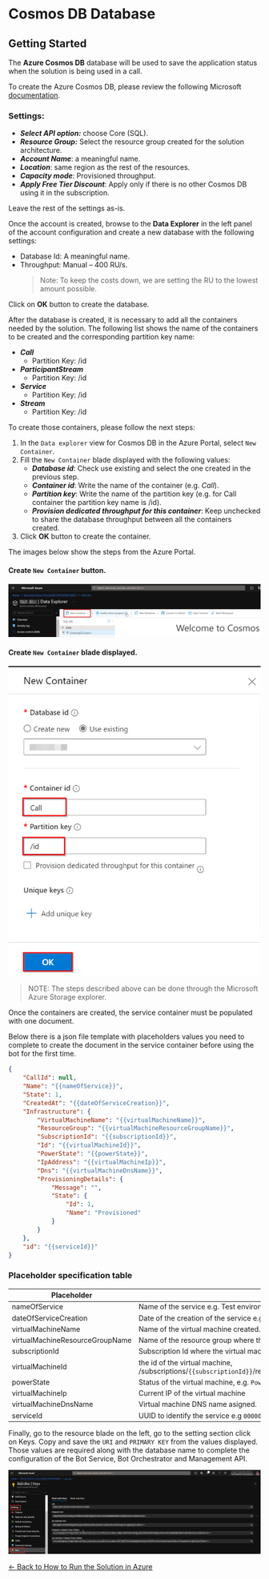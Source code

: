 # Cosmos DB Database

## Getting Started
The **Azure Cosmos DB** database will be used to save the application status when the solution is being used in a call.

To create the Azure Cosmos DB, please review the following Microsoft [documentation](https://docs.microsoft.com/en-us/azure/cosmos-db/create-cosmosdb-resources-portal#create-an-azure-cosmos-db-account).

### Settings:

- ***Select API option:*** choose Core (SQL).
- ***Resource Group:*** Select the resource group created for the solution architecture.
- ***Account Name***: a meaningful name. 
- ***Location***: same region as the rest of the resources. 
- ***Capacity mode***: Provisioned throughput. 
- ***Apply Free Tier Discount***: Apply only if there is no other Cosmos DB using it in the subscription.

Leave the rest of the settings as-is.

Once the account is created, browse to the **Data Explorer** in the left panel of the account configuration and create a new database with the following settings: 

- Database Id: A meaningful name. 
- Throughput: Manual – 400 RU/s. 
    > Note: To keep the costs down, we are setting the RU to the lowest amount possible.

Click on **OK** button to create the database.

After the database is created, it is necessary to add all the containers needed by the solution. The following list shows the name of the containers to be created and the corresponding partition key name:

- ***Call***
    - Partition Key: /id
- ***ParticipantStream***
    - Partition Key: /id
- ***Service***
    - Partition Key: /id
- ***Stream***
    - Partition Key: /id

To create those containers, please follow the next steps:

1. In the `Data explorer` view for Cosmos DB in the Azure Portal, select `New Container`.
1. Fill the `New Container` blade displayed with the following values:
    - ***Database id***: Check use existing and select the one created in the previous step.
    - ***Container id***: Write the name of the container (e.g. *Call*).
    - ***Partition key***: Write the name of the partition key (e.g. for Call container the partition key name is /id).
    - ***Provision dedicated throughput for this container***: Keep unchecked to share the database throughput between all the containers created.
1. Click **OK** button to create the container.

The images below show the steps from the Azure Portal.

#### Create `New Container` button.

![Add new container](./images/cosmos_db_create_new_container.png)

#### Create `New Container` blade displayed.

![Fill the data to create the container](./images/cosmos_db_create_new_container_blade.png)

>NOTE: The steps described above can be done through the Microsoft Azure Storage explorer. 

Once the containers are created, the service container must be populated with one document. 

Below there is a json file template with placeholders values you need to complete to create the document in the service container before using the bot for the first time.

```json
{
    "CallId": null,
    "Name": "{{nameOfService}}",
    "State": 1,
    "CreatedAt": "{{dateOfServiceCreation}}",
    "Infrastructure": {
        "VirtualMachineName": "{{virtualMachineName}}",
        "ResourceGroup": "{{virtualMachineResourceGroupName}}",
        "SubscriptionId": "{{subscriptionId}}",
        "Id": "{{virtualMachineId}}",
        "PowerState": "{{powerState}}",
        "IpAddress": "{{virtualMachineIp}}",
        "Dns": "{{virtualMachineDnsName}}",
        "ProvisioningDetails": {
            "Message": "",
            "State": {
                "Id": 1,
                "Name": "Provisioned"
            }
        }
    },
    "id": "{{serviceId}}"
}
```

### Placeholder specification table

| Placeholder                           | Description      |
|---------------------------------------|------------------|
| nameOfService                         | Name of the service e.g. Test environment.                                   |
| dateOfServiceCreation                 | Date of the creation of the service e.g. `2021-06-08T16:17:37.5993824+00:00` |
| virtualMachineName                    | Name of the virtual machine created.                                         |
| virtualMachineResourceGroupName       | Name of the resource group where the virtual machine is hosted.              |
| subscriptionId                        | Subscription Id where the virtual machine is hosted.                         |
| virtualMachineId                      | the id of the virtual machine, /subscriptions/`{{subscriptionId}}`/resourceGroups/`{{virtualMachineResourceGroupName}}`/providers/Microsoft.Compute/virtualMachines/`virtualMachineName` |
| powerState                            | Status of the virtual machine, e.g. `PowerState/running`                     |
| virtualMachineIp                      | Current IP of the virtual machine                                            |
| virtualMachineDnsName                 | Virtual machine DNS name asigned.                                            |
| serviceId                             | UUID to identify the service e.g `00000000-0000-0000-0000-000000000000`.     |

Finally, go to the resource blade on the left, go to the setting section click on Keys. Copy and save the `URI` and `PRIMARY KEY` from the values displayed. Those values are required along with the database name to complete the configuration of the Bot Service, Bot Orchestrator and Management API.

![Uri and primary key values to copy](./images/cosmos_db_key_and_connection_string.png)

[← Back to How to Run the Solution in Azure](README.md#how-to-run-the-solution-in-azure)
